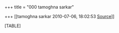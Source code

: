 +++
title = "000 tamoghna sarkar"

+++
[[tamoghna sarkar	2010-07-06, 18:02:53 [Source](https://groups.google.com/g/bvparishat/c/RQzv4BveAqM)]]



[TABLE]

  

